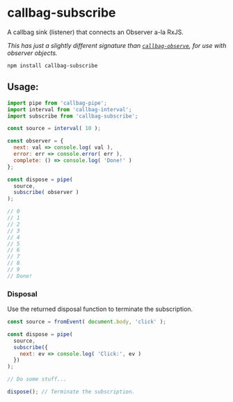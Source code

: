 # callbag-subscribe

A callbag sink (listener) that connects an Observer a-la RxJS.

_This has just a slightly different signature than [`callbag-observe`](https://github.com/staltz/callbag-observe),
for use with observer objects._

`npm install callbag-subscribe`

## Usage:

```js
import pipe from 'callbag-pipe';
import interval from 'callbag-interval';
import subscribe from 'callbag-subscribe';

const source = interval( 10 );

const observer = {
  next: val => console.log( val ),
  error: err => console.error( err ),
  complete: () => console.log( 'Done!' )
};

const dispose = pipe(
  source,
  subscribe( observer )
);

// 0
// 1
// 2
// 3
// 4
// 5
// 6
// 7
// 8
// 9
// Done!
```

### Disposal

Use the returned disposal function to terminate the subscription.

```js
const source = fromEvent( document.body, 'click' );

const dispose = pipe(
  source,
  subscribe({
    next: ev => console.log( 'Click:', ev )
  })
);

// Do some stuff...

dispose(); // Terminate the subscription.
```

